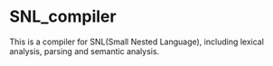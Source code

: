 # SNL_compiler

This is a compiler for SNL(Small Nested Language), including lexical analysis, parsing and semantic analysis.

